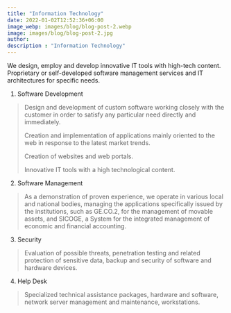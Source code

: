 ```yaml
---
title: "Information Technology"
date: 2022-01-02T12:52:36+06:00
image_webp: images/blog/blog-post-2.webp
image: images/blog/blog-post-2.jpg
author:
description : "Information Technology"
---
```


We design, employ and develop innovative IT tools with high-tech content. Proprietary or self-developed software management services and IT architectures for specific needs.

1. Software Development
 
> Design and development of custom software working closely with the customer in order to satisfy any particular need directly and immediately.
> 
> Creation and implementation of applications mainly oriented to the web in response to the latest market trends.
> 
> Creation of websites and web portals.
> 
> Innovative IT tools with a high technological content.

2. Software Management
 
> As a demonstration of proven experience, we operate in various local and national bodies, managing the applications specifically issued by the institutions, such as GE.CO.2, for the management of movable assets, and SICOGE, a System for the integrated management of economic and financial accounting.

3. Security

> Evaluation of possible threats, penetration testing and related protection of sensitive data, backup and security of software and hardware devices.

4. Help Desk

> Specialized technical assistance packages, hardware and software, network server management and maintenance, workstations.
